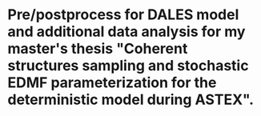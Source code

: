# Pre/postprocess for DALES model and additional data analysis for my master's thesis "Coherent structures sampling and stochastic EDMF parameterization for the deterministic model during ASTEX".
